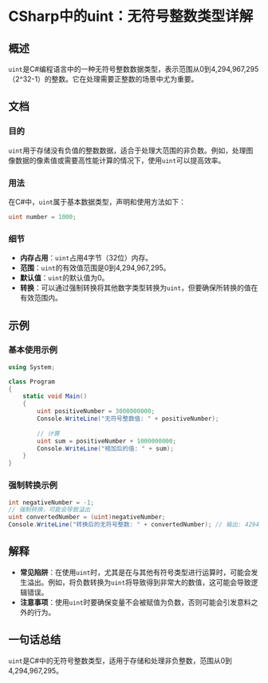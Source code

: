 <!--
Meta Description: # CSharp中的uint：无符号整数类型详解 ## 概述 `uint`是C#编程语言中的一种无符号整数数据类型，表示范围从0到4,294,967,295（2^32-1）的整数。它在处理需要正整数的场景中尤为重要。 ## 文档 ### 目的 `uint`用于存储没有负值的整数数据，适合于处理大范围...
Meta Keywords: uint, 294, 967, 295, csharp
-->

# CSharp中的uint：无符号整数类型详解

## 概述
`uint`是C#编程语言中的一种无符号整数数据类型，表示范围从0到4,294,967,295（2^32-1）的整数。它在处理需要正整数的场景中尤为重要。

## 文档

### 目的
`uint`用于存储没有负值的整数数据，适合于处理大范围的非负数。例如，处理图像数据的像素值或需要高性能计算的情况下，使用`uint`可以提高效率。

### 用法
在C#中，`uint`属于基本数据类型，声明和使用方法如下：

```csharp
uint number = 1000;
```

### 细节
- **内存占用**：`uint`占用4字节（32位）内存。
- **范围**：`uint`的有效值范围是0到4,294,967,295。
- **默认值**：`uint`的默认值为0。
- **转换**：可以通过强制转换将其他数字类型转换为`uint`，但要确保所转换的值在有效范围内。

## 示例

### 基本使用示例
```csharp
using System;

class Program
{
    static void Main()
    {
        uint positiveNumber = 3000000000;
        Console.WriteLine("无符号整数值: " + positiveNumber);
        
        // 计算
        uint sum = positiveNumber + 1000000000;
        Console.WriteLine("相加后的值: " + sum);
    }
}
```

### 强制转换示例
```csharp
int negativeNumber = -1;
// 强制转换，可能会导致溢出
uint convertedNumber = (uint)negativeNumber;
Console.WriteLine("转换后的无符号整数: " + convertedNumber); // 输出: 4294967295
```

## 解释
- **常见陷阱**：在使用`uint`时，尤其是在与其他有符号类型进行运算时，可能会发生溢出。例如，将负数转换为`uint`将导致得到非常大的数值，这可能会导致逻辑错误。
- **注意事项**：使用`uint`时要确保变量不会被赋值为负数，否则可能会引发意料之外的行为。

## 一句话总结
`uint`是C#中的无符号整数类型，适用于存储和处理非负整数，范围从0到4,294,967,295。